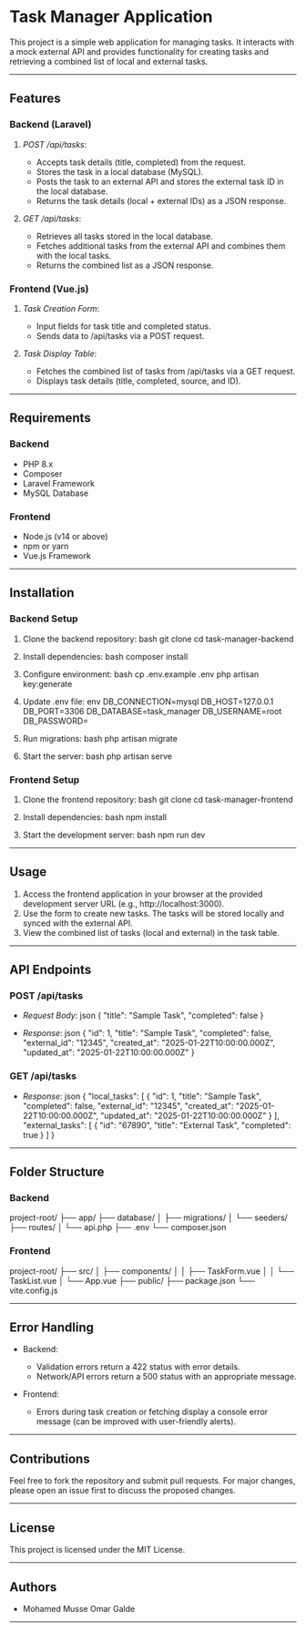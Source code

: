 # Task Manager Application

This project is a simple web application for managing tasks. It interacts with a mock external API and provides functionality for creating tasks and retrieving a combined list of local and external tasks.

---

## Features

### Backend (Laravel)
1. *POST /api/tasks*:
   - Accepts task details (title, completed) from the request.
   - Stores the task in a local database (MySQL).
   - Posts the task to an external API and stores the external task ID in the local database.
   - Returns the task details (local + external IDs) as a JSON response.

2. *GET /api/tasks*:
   - Retrieves all tasks stored in the local database.
   - Fetches additional tasks from the external API and combines them with the local tasks.
   - Returns the combined list as a JSON response.

### Frontend (Vue.js)
1. *Task Creation Form*:
   - Input fields for task title and completed status.
   - Sends data to /api/tasks via a POST request.

2. *Task Display Table*:
   - Fetches the combined list of tasks from /api/tasks via a GET request.
   - Displays task details (title, completed, source, and ID).

---

## Requirements

### Backend
- PHP 8.x
- Composer
- Laravel Framework
- MySQL Database

### Frontend
- Node.js (v14 or above)
- npm or yarn
- Vue.js Framework

---

## Installation

### Backend Setup
1. Clone the backend repository:
   bash
   git clone <backend-repo-url>
   cd task-manager-backend
   
2. Install dependencies:
   bash
   composer install
   
3. Configure environment:
   bash
   cp .env.example .env
   php artisan key:generate
   
4. Update .env file:
   env
   DB_CONNECTION=mysql
   DB_HOST=127.0.0.1
   DB_PORT=3306
   DB_DATABASE=task_manager
   DB_USERNAME=root
   DB_PASSWORD=
   
5. Run migrations:
   bash
   php artisan migrate
   
6. Start the server:
   bash
   php artisan serve
   

### Frontend Setup
1. Clone the frontend repository:
   bash
   git clone <frontend-repo-url>
   cd task-manager-frontend
   
2. Install dependencies:
   bash
   npm install
   
3. Start the development server:
   bash
   npm run dev
   

---

## Usage

1. Access the frontend application in your browser at the provided development server URL (e.g., http://localhost:3000).
2. Use the form to create new tasks. The tasks will be stored locally and synced with the external API.
3. View the combined list of tasks (local and external) in the task table.

---

## API Endpoints

### POST /api/tasks
- *Request Body*:
  json
  {
    "title": "Sample Task",
    "completed": false
  }
  
- *Response*:
  json
  {
    "id": 1,
    "title": "Sample Task",
    "completed": false,
    "external_id": "12345",
    "created_at": "2025-01-22T10:00:00.000Z",
    "updated_at": "2025-01-22T10:00:00.000Z"
  }
  

### GET /api/tasks
- *Response*:
  json
  {
    "local_tasks": [
      {
        "id": 1,
        "title": "Sample Task",
        "completed": false,
        "external_id": "12345",
        "created_at": "2025-01-22T10:00:00.000Z",
        "updated_at": "2025-01-22T10:00:00.000Z"
      }
    ],
    "external_tasks": [
      {
        "id": "67890",
        "title": "External Task",
        "completed": true
      }
    ]
  }
  

---

## Folder Structure

### Backend

project-root/
├── app/
├── database/
│   ├── migrations/
│   └── seeders/
├── routes/
│   └── api.php
├── .env
└── composer.json


### Frontend

project-root/
├── src/
│   ├── components/
│   │   ├── TaskForm.vue
│   │   └── TaskList.vue
│   └── App.vue
├── public/
├── package.json
└── vite.config.js


---

## Error Handling

- Backend:
  - Validation errors return a 422 status with error details.
  - Network/API errors return a 500 status with an appropriate message.

- Frontend:
  - Errors during task creation or fetching display a console error message (can be improved with user-friendly alerts).

---

## Contributions

Feel free to fork the repository and submit pull requests. For major changes, please open an issue first to discuss the proposed changes.

---

## License

This project is licensed under the MIT License.

---

## Authors

- Mohamed Musse Omar Galde

---
